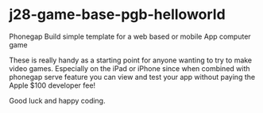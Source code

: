 j28-game-base-pgb-helloworld
============================

Phonegap Build simple template for a web based or mobile App computer game




These is really handy as a starting point for anyone wanting to try to make video games. Especially on the iPad or iPhone since when combined with phonegap serve feature you can view and test your app without paying the Apple $100 developer fee!




Good luck and happy coding.

